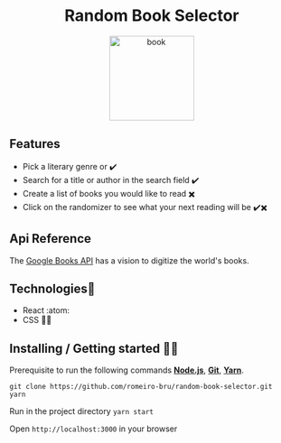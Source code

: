 <h1 align="center">Random Book Selector</h1>

<p  align="center">
  <img  src="https://media.giphy.com/media/3o7btW1Js39uJ23LAA/giphy.gif"  height="150" alt="book">
</p>

## Features
* Pick a literary genre or ✔️
* Search for a title or author in the search field  ✔️
* Create a list of books you would like to read  ✖️ 
* Click on the randomizer to see what your next reading will be ✔️✖️ 

## Api Reference
The [Google Books API](https://developers.google.com/books/docs/overview) has a vision to digitize the world's books.

## Technologies:mag_right:
* React :atom:
* CSS :nail_care::sparkles:

## Installing / Getting started 👨‍🏭

Prerequisite to run the following commands <strong>[Node.js](https://nodejs.org/en/download/)</strong>, 
                           <strong>[Git](https://git-scm.com/downloads)</strong>, 
                           <strong>[Yarn](https://yarnpkg.com/)</strong>.
<br>
```
git clone https://github.com/romeiro-bru/random-book-selector.git
yarn
```

Run in the project directory ```yarn start```

Open ```http://localhost:3000``` in your browser
